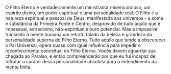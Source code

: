 ﻿O Filho Eterno é verdadeiramente um ministrador misericordioso, um espírito divino, um poder espiritual e uma personalidade real. O Filho é a natureza espiritual e pessoal de Deus, manifestada aos universos - a soma e substância da Primeira Fonte e Centro, desprovido de tudo aquilo que é impessoal, extradivino, não-espiritual e puro potencial. Mas é impossível transmitir à mente humana um retrato falado da beleza e grandeza da personalidade superna do Filho Eterno. Tudo aquilo que tende a obscurecer o Pai Universal, opera quase com igual influência para impedir o reconhecimento conceitual do Filho Eterno. Vocês devem aguardar sua chegada ao Paraíso, e então compreenderão por que eu fui incapaz de retratar o caráter dessa personalidade absoluta para o entendimento da mente finita.